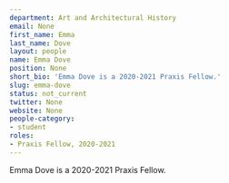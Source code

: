 ```yaml
---
department: Art and Architectural History
email: None
first_name: Emma
last_name: Dove
layout: people
name: Emma Dove
position: None
short_bio: 'Emma Dove is a 2020-2021 Praxis Fellow.'
slug: emma-dove
status: not_current
twitter: None
website: None
people-category:
- student
roles:
- Praxis Fellow, 2020-2021
---
```

Emma Dove is a 2020-2021 Praxis Fellow.